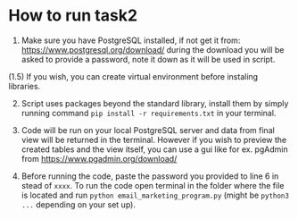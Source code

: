 # How to run task2

1. Make sure you have PostgreSQL installed, if not get it from: https://www.postgresql.org/download/
during the download you will be asked to provide a password, note it down as it will be used in script.

(1.5) If you wish, you can create virtual environment before instaling libraries.

2. Script uses packages beyond the standard library, install them by simply running command 
`pip install -r requirements.txt` in your terminal.

3. Code will be run on your local PostgreSQL server and data from final view will be returned in the terminal.
However if you wish to preview the created tables and the view itself, you can use a gui like 
for ex. pgAdmin from https://www.pgadmin.org/download/

4. Before running the code, paste the password you provided to line 6 in stead of `xxxx`. 
To run the code open terminal in the folder where the file is located and run `python email_marketing_program.py` (might be `python3 ...` depending on your set up).